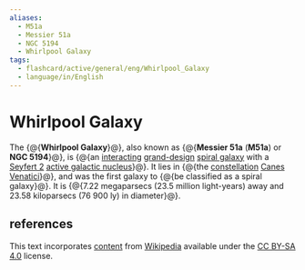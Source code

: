 ```yaml
---
aliases:
  - M51a
  - Messier 51a
  - NGC 5194
  - Whirlpool Galaxy
tags:
  - flashcard/active/general/eng/Whirlpool_Galaxy
  - language/in/English
---
```


# Whirlpool Galaxy

The {@{__Whirlpool Galaxy__}@}, also known as {@{__Messier 51a__ (__M51a__) or __NGC 5194__}@}, is {@{an [interacting](interacting%20galaxy.md) [grand-design](grand%20design%20spiral%20galaxy.md) [spiral galaxy](spiral%20galaxy.md) with a [Seyfert 2](seyfert%20galaxy.md) [active galactic nucleus](active%20galactic%20nucleus.md)}@}. It lies in {@{the [constellation](constellation.md) [Canes Venatici](Canes%20Venatici.md)}@}, and was the first galaxy to {@{be classified as a spiral galaxy}@}. It is {@{7.22 megaparsecs (23.5 million light-years) away and 23.58 kiloparsecs (76&nbsp;900 ly) in diameter}@}. <!--SR:!2025-04-20,184,310!2025-03-26,109,190!2025-03-04,130,250!2025-04-17,148,230!2025-07-07,216,270!2025-02-27,31,150-->

## references

This text incorporates [content](https://en.wikipedia.org/wiki/Whirlpool_Galaxy) from [Wikipedia](Wikipedia.md) available under the [CC BY-SA 4.0](https://creativecommons.org/licenses/by-sa/4.0/) license.
